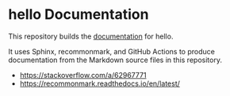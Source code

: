 # hello Documentation

This repository builds the [documentation](https://hellosystem.github.io/docs/) for hello.

It uses Sphinx, recommonmark, and GitHub Actions to produce documentation from the Markdown source files in this repository.

* https://stackoverflow.com/a/62967771
* https://recommonmark.readthedocs.io/en/latest/
